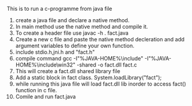 This is to run a c-programme from java file
1. create a java file and declare a native method.
2. In main method use the native method and compile it.
3. To create a header file use 
    javac -h . fact.java
4. Create a new c file and paste the native method decleration and 
   add argument variables to define your own function.
5. include stdio.h,jni.h and "fact.h"
6. compile command 
    gcc -I"%JAVA-HOME%\include" -I"%JAVA-HOME%\include\win32" -shared -o fact.dll fact.c
7. This will create a fact.dll shared library file 
8. Add a static block in fact class.
    System.loadLibrary("fact");
9. while running this java file will load fact.dll lib inorder to access fact() function in c file.
10. Comile and run fact.java
    